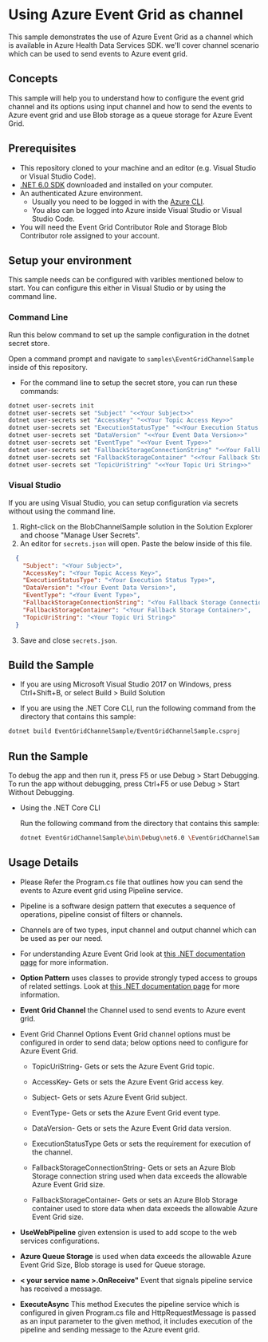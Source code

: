 # Using Azure Event Grid as channel
This sample demonstrates the use of Azure Event Grid as a channel which is available in Azure Health Data Services SDK. we'll cover channel scenario which can be used to send events to Azure event grid.

## Concepts
This sample will help you to understand how to configure the event grid channel and its options using input channel and how to send the events to Azure event grid and use Blob storage as a queue storage for Azure Event Grid.  
## Prerequisites

- This repository cloned to your machine and an editor (e.g. Visual Studio or Visual Studio Code).
- [.NET 6.0 SDK](https://dotnet.microsoft.com/download) downloaded and installed on your computer.
- An authenticated Azure environment.
  - Usually you need to be logged in with the [Azure CLI](https://docs.microsoft.com/cli/azure/).
  - You also can be logged into Azure inside Visual Studio or Visual Studio Code.
- You will need the Event Grid Contributor Role and Storage Blob Contributor role assigned to your account.

## Setup your environment

This sample needs can be configured with varibles mentioned below to start. You can configure this either in Visual Studio or by using the command line.

### Command Line

Run this below command to set up the sample configuration in the dotnet secret store.

Open a command prompt and navigate to `samples\EventGridChannelSample` inside of this repository.

- For the command line to setup the secret store, you can run these commands:

```bash
dotnet user-secrets init 
dotnet user-secrets set "Subject" "<<Your Subject>>" 
dotnet user-secrets set "AccessKey" "<<Your Topic Access Key>>"
dotnet user-secrets set "ExecutionStatusType" "<<Your Execution Status Type>>"
dotnet user-secrets set "DataVersion" "<<Your Event Data Version>>" 
dotnet user-secrets set "EventType" "<<Your Event Type>>" 
dotnet user-secrets set "FallbackStorageConnectionString" "<<Your Fallback Storage Connection String>>"
dotnet user-secrets set "FallbackStorageContainer" "<<Your Fallback Storage Container>>"
dotnet user-secrets set "TopicUriString" "<<Your Topic Uri String>>"
```

### Visual Studio

If you are using Visual Studio, you can setup configuration via secrets without using the command line.

 1. Right-click on the BlobChannelSample solution in the Solution Explorer and choose "Manage User Secrets".
 2. An editor for `secrets.json` will open. Paste the below inside of this file.

```json
  {
    "Subject": "<Your Subject>",
    "AccessKey": "<Your Topic Access Key>",
    "ExecutionStatusType": "<Your Execution Status Type>",
    "DataVersion": "<Your Event Data Version>", 
    "EventType": "<Your Event Type>",  
    "FallbackStorageConnectionString": "<You Fallback Storage Connection String>", 
    "FallbackStorageContainer": "<Your Fallback Storage Container>", 
    "TopicUriString": "<Your Topic Uri String>" 
  }
```

3. Save and close `secrets.json`.

## Build the Sample 

- If you are using Microsoft Visual Studio 2017 on Windows, press Ctrl+Shift+B, or select Build > Build Solution 

- If you are using the .NET Core CLI, run the following command from the directory that contains this sample: 

```bash
dotnet build EventGridChannelSample/EventGridChannelSample.csproj 
```

## Run the Sample 

To debug the app and then run it, press F5 or use Debug > Start Debugging. To run the app without debugging, press Ctrl+F5 or use Debug > Start Without Debugging. 

- Using the .NET Core CLI 

    Run the following command from the directory that contains this sample: 

    ```bash
    dotnet EventGridChannelSample\bin\Debug\net6.0 \EventGridChannelSample.dll
    ```

## Usage Details

- Please Refer the Program.cs file that outlines how you can send the events to Azure event grid using Pipeline service. 

- Pipeline is a software design pattern that executes a sequence of operations, pipeline consist of filters or channels. 

- Channels are of two types, input channel and output channel which can be used as per our need. 
- For understanding Azure Event Grid look at [this .NET documentation page](https://docs.microsoft.com/en-us/azure/event-grid/overview) for more information.

- **Option Pattern** uses classes to provide strongly typed access to groups of related settings. Look at [this .NET documentation page](https://docs.microsoft.com/dotnet/api/overview/azure/identity-readme#environment-variables) for more information.
- **Event Grid Channel** the Channel used to send events to Azure event grid. 
- Event Grid Channel Options Event Grid channel options must be configured in order to send data; below options need to configure for Azure Event Grid. 

  - TopicUriString- Gets or sets the Azure Event Grid topic. 

  - AccessKey- Gets or sets the Azure Event Grid access key. 

  - Subject- Gets or sets Azure Event Grid subject. 

  - EventType- Gets or sets the Azure Event Grid event type. 

  - DataVersion- Gets or sets the Azure Event Grid data version.  

  - ExecutionStatusType Gets or sets the requirement for execution of the channel. 

  - FallbackStorageConnectionString- Gets or sets an Azure Blob Storage connection string used when data exceeds the allowable Azure Event Grid size. 

   - FallbackStorageContainer- Gets or sets an Azure Blob Storage container used to store data when data exceeds the allowable Azure Event Grid size.
- **UseWebPipeline** given extension is used to add scope to the web services configurations.
- **Azure Queue Storage** is used when data exceeds the allowable Azure Event Grid Size, Blob storage is used for Queue storage.
- **< your service name >.OnReceive"** Event that signals pipeline service has received a message.
- **ExecuteAsync** This method Executes the pipeline service which is configured in given Program.cs file and HttpRequestMessage is passed as an input parameter to the given method, it includes execution of the pipeline and sending message to the Azure event grid. 
